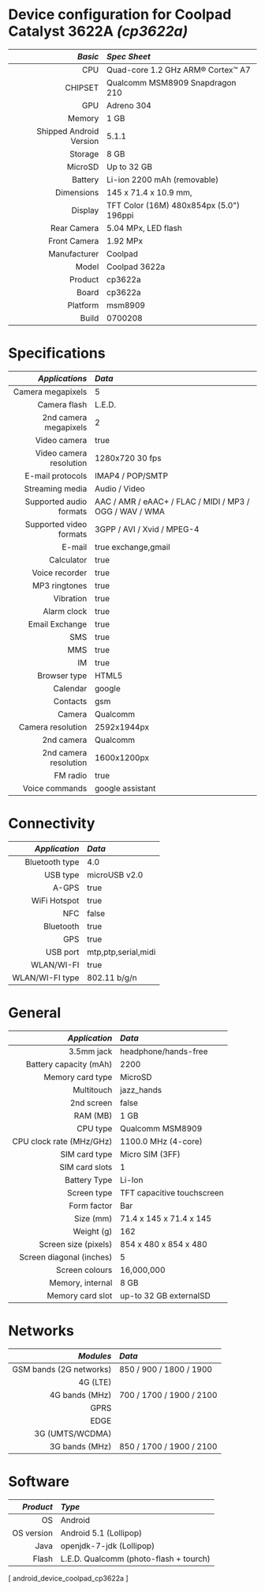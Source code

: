Device configuration for Coolpad Catalyst 3622A _*(cp3622a)*_
===================================================================

_Basic_ | _Spec Sheet_
-------:|:-------------------------
CPU     | Quad-core 1.2 GHz ARM® Cortex™ A7
CHIPSET | Qualcomm MSM8909 Snapdragon 210
GPU     | Adreno 304
Memory  | 1 GB
Shipped Android Version | 5.1.1
Storage | 8 GB
MicroSD | Up to 32 GB
Battery | Li-ion 2200 mAh (removable)
Dimensions | 145 x 71.4 x 10.9 mm, 
Display | TFT Color (16M) 480x854px (5.0") 196ppi 
Rear Camera  | 5.04 MPx, LED flash
Front Camera | 1.92 MPx
Manufacturer | Coolpad
Model | Coolpad 3622a
Product | cp3622a
Board | cp3622a
Platform | msm8909
Build | 0700208

Specifications
=============================================================

_Applications_ | _Data_
--------------:|:-------------------------------------
Camera megapixels | 5
Camera flash | L.E.D.
2nd camera megapixels | 2
Video camera | true
Video camera resolution | 1280x720 30 fps
E-mail protocols | IMAP4 / POP/SMTP
Streaming media | Audio / Video
Supported audio formats | AAC / AMR / eAAC+ / FLAC / MIDI / MP3 / OGG / WAV / WMA
Supported video formats | 3GPP / AVI / Xvid / MPEG-4
E-mail | true exchange,gmail
Calculator | true
Voice recorder | true
MP3 ringtones | true
Vibration | true
Alarm clock | true
Email Exchange | true
SMS | true
MMS | true
IM | true
Browser type | HTML5
Calendar | google 
Contacts | gsm
Camera | Qualcomm
Camera resolution | 2592x1944px
2nd camera | Qualcomm
2nd camera resolution | 1600x1200px
FM radio | true
Voice commands | google assistant

Connectivity
===============================================================

_Application_ | _Data_
-----------:|:-----------------------------------------
Bluetooth type | 4.0
USB type | microUSB v2.0
A-GPS | true
WiFi Hotspot | true
NFC | false
Bluetooth | true
GPS | true
USB port | mtp,ptp,serial,midi
WLAN/WI-FI | true
WLAN/WI-FI type | 802.11 b/g/n

General
==============================================================

_Application_ | _Data_
-----------:|:-----------------------------------------
3.5mm jack | headphone/hands-free
Battery capacity (mAh) | 2200
Memory card type | MicroSD
Multitouch | jazz_hands
2nd screen | false
RAM (MB) | 1 GB
CPU type | Qualcomm MSM8909
CPU clock rate (MHz/GHz) | 1100.0 MHz (4-core)
SIM card type | Micro SIM (3FF)
SIM card slots | 1
Battery Type | Li-Ion
Screen type | TFT capacitive touchscreen
Form factor | Bar
Size (mm) | 71.4 x 145 x 71.4 x 145
Weight (g) | 162
Screen size (pixels) | 854 x 480 x 854 x 480
Screen diagonal (inches) | 5
Screen colours | 16,000,000
Memory, internal | 8 GB
Memory card slot | up-to 32 GB externalSD

Networks
============================================================

_Modules_ | _Data_
-----------:|:-----------------------------------------
GSM bands (2G networks) | 850 / 900 / 1800 / 1900
4G (LTE) |
4G bands (MHz) | 700 / 1700 / 1900 / 2100
GPRS |
EDGE |
3G (UMTS/WCDMA) |
3G bands (MHz) | 850 / 1700 / 1900 / 2100

Software
==========================================================

_Product_ | _Type_
-----------:|:-----------------------------------------
OS | Android
OS version | Android 5.1 (Lollipop)
Java | openjdk-7-jdk (Lollipop)
Flash | L.E.D. Qualcomm (photo-flash + tourch)

[ android_device_coolpad_cp3622a ]
